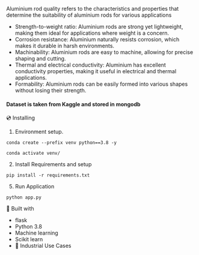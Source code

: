 Aluminium rod quality refers to the characteristics and properties that determine the suitability of aluminium rods for various applications 
- Strength-to-weight ratio: Aluminium rods are strong yet lightweight, making them ideal for applications where weight is a concern.
- Corrosion resistance: Aluminium naturally resists corrosion, which makes it durable in harsh environments.
- Machinability: Aluminium rods are easy to machine, allowing for precise shaping and cutting.
- Thermal and electrical conductivity: Aluminium has excellent conductivity properties, making it useful in electrical and thermal applications.
- Formability: Aluminium rods can be easily formed into various shapes without losing their strength.


#### Dataset is taken from Kaggle and stored in mongodb


💿 Installing
1. Environment setup.
```
conda create --prefix venv python==3.8 -y
```
```
conda activate venv/
````
2. Install Requirements and setup
```
pip install -r requirements.txt
```
5. Run Application
```
python app.py
```

🔧 Built with
- flask
- Python 3.8
- Machine learning
- Scikit learn
- 🏦 Industrial Use Cases

